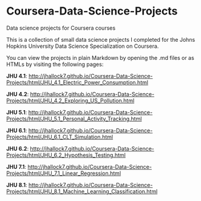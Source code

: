 # Coursera-Data-Science-Projects
Data science projects for Coursera courses

This is a collection of small data science projects I completed for the
Johns Hopkins University Data Science Specialization on Coursera.

You can view the projects in plain Markdown by opening the .md files or as HTMLs by visiting the following pages:

**JHU 4.1**: http://jhallock7.github.io/Coursera-Data-Science-Projects/html/JHU_4.1_Electric_Power_Consumption.html

**JHU 4.2**: http://jhallock7.github.io/Coursera-Data-Science-Projects/html/JHU_4.2_Exploring_US_Pollution.html

**JHU 5.1**: http://jhallock7.github.io/Coursera-Data-Science-Projects/html/JHU_5.1_Personal_Activity_Tracking.html

**JHU 6.1**: http://jhallock7.github.io/Coursera-Data-Science-Projects/html/JHU_6.1_CLT_Simulation.html

**JHU 6.2**: http://jhallock7.github.io/Coursera-Data-Science-Projects/html/JHU_6.2_Hypothesis_Testing.html

**JHU 7.1**: http://jhallock7.github.io/Coursera-Data-Science-Projects/html/JHU_7.1_Linear_Regression.html

**JHU 8.1**: http://jhallock7.github.io/Coursera-Data-Science-Projects/html/JHU_8.1_Machine_Learning_Classification.html